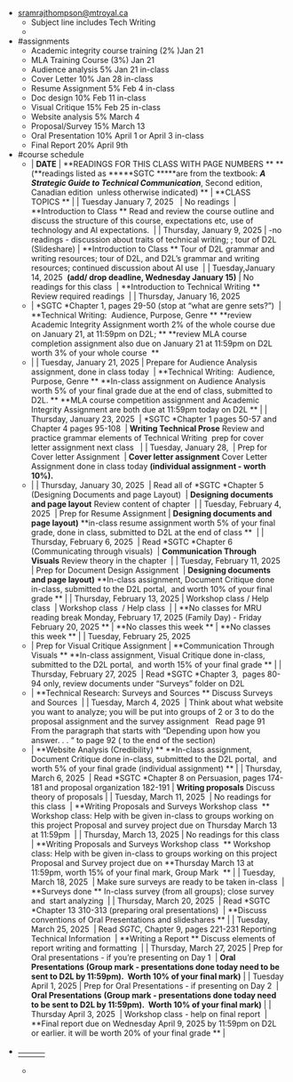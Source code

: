 - [sramrajthompson@mtroyal.ca](mailto:sramrajthompson@mtroyal.ca)
	- Subject line includes Tech Writing
	-
- #assignments
	- Academic integrity course training (2% )Jan 21
	- MLA Training Course (3%) Jan 21
	- Audience analysis 5% Jan 21 in-class
	- Cover Letter 10% Jan 28 in-class
	- Resume Assignment 5% Feb 4 in-class
	- Doc design 10% Feb 11 in-class
	- Visual Critique 15% Feb 25 in-class
	- Website analysis 5% March 4
	- Proposal/Survey 15% March 13
	- Oral Presentation 10% April 1 or April 3 in-class
	- Final Report 20% April 9th
- #course schedule
	- | **DATE** | **READINGS FOR THIS CLASS WITH PAGE NUMBERS **
	  **(**readings listed as *****SGTC *****are from the textbook: *****A Strategic Guide to Technical Communication*****, Second edition, Canadian edition  unless otherwise indicated) ** | **CLASS TOPICS ** |
	  | Tuesday January 7, 2025  
	  | No readings  | **Introduction to Class **
	  Read and review the course outline and discuss the structure of this course, expectations etc, use of technology and AI expectations.  |
	  | Thursday, January 9, 2025
	  | -no readings - discussion about traits of technical writing; ; tour of D2L (Slideshare) | **Introduction to Class **
	  Tour of D2L grammar and writing resources; tour of D2L, and D2L’s grammar and writing resources; continued discussion about AI use  |
	  | Tuesday,January 14, 2025  **(add/ drop deadline, Wednesday January 15)**
	  | No readings for this class  | **Introduction to Technical Writing **
	  Review required readings  |
	  | Thursday, January 16, 2025
	- | *SGTC *Chapter 1, pages 29-50 (stop at “what are genre sets?”)  | **Technical Writing:  Audience, Purpose, Genre **
	  **review Academic Integrity Assignment worth 2% of the whole course due on January 21, at 11:59pm on D2L; **
	  **review MLA course completion assignment also due on January 21 at 11:59pm on D2L worth 3% of your whole course  **
	- |
	  | Tuesday, January 21, 2025
	  | Prepare for Audience Analysis assignment, done in class today  | **Technical Writing:  Audience, Purpose, Genre **
	  **In-class assignment on Audience Analysis worth 5% of your final grade due at the end of class, submitted to  D2L. **
	  **MLA course competition assignment and Academic Integrity Assignment are both due at 11:59pm today on D2L ** |
	  | Thursday, January 23, 2025 
	  | *SGTC *Chapter 1 pages 50-57 and Chapter 4 pages 95-108  | **Writing Technical Prose**
	  Review and practice grammar elements of Technical Writing 
	  prep for cover letter assignment next class  
	  |
	  | Tuesday, January 28,  | Prep for Cover letter Assignment  | **Cover letter assignment**
	  Cover Letter Assignment done in class today **(individual assignment - worth 10%).**
	- |
	  | Thursday, January 30, 2025 
	  | Read all of *SGTC *Chapter 5 (Designing Documents and page Layout)  | **Designing documents and page layout**
	  Review content of chapter  |
	  | Tuesday, February 4, 2025  | Prep for Resume Assignment
	  | **Designing documents and page layout)**
	  **in-class resume assignment worth 5% of your final grade, done in class, submitted to D2L at the end of class **  |
	  | Thursday, February 6, 2025  | Read *SGTC *Chapter 6 (Communicating through visuals)  | **Communication Through Visuals**
	  Review theory in the chapter  |
	  | Tuesday, February 11, 2025  | Prep for Document Design Assignment 
	  | **Designing documents and page layout)**
	  **In-class assignment, Document Critique done in-class, submitted to the D2L portal,  and worth 10% of your final grade ** |
	  | Thursday, February 13, 2025 | Workshop class / Help class  | Workshop class  / Help class  |
	  | **No classes for MRU reading break Monday, February 17, 2025 (Family Day) - Friday February 20, 2025 ** | **No classes this week ** | **No classes this week ** |
	  | Tuesday, February 25, 2025
	- | Prep for Visual Critique Assignment | **Communication Through Visuals **
	  **In-class assignment, Visual Critique done in-class, submitted to the D2L portal,  and worth 15% of your final grade **
	  |
	  | Thursday, February 27, 2025 
	  | Read *SGTC *Chapter 3,  pages 80-94 only, review documents under “Surveys” folder on D2L
	- | **Technical Research: Surveys and Sources **
	  Discuss Surveys and Sources  |
	  | Tuesday, March 4, 2025 
	  | Think about what website you want to analyze; you will be put into groups of 2 or 3 to do the proposal assignment and the survey assignment  
	  Read page 91 From the paragraph that starts with “Depending upon how you answer. . . “ to page 92 ( to the end of the section)
	- | **Website Analysis (Credibility) **
	  **In-class assignment, Document Critique done in-class, submitted to the D2L portal,  and worth 5% of your final grade (individual assignment) **
	  |
	  | Thursday, March 6, 2025 
	  | Read *SGTC *Chapter 8 on Persuasion, pages 174-181 and proposal organization 182-191
	   | **Writing proposals**
	  Discuss theory of proposals |
	  | Tuesday, March 11, 2025  | No readings for this class  | **Writing Proposals and Surveys Workshop class  **
	  Workshop class: Help with be given in-class to groups working on this project Proposal and survey project due on Thursday March 13 at 11:59pm  |
	  | Thursday, March 13, 2025
	  | No readings for this class  | **Writing Proposals and Surveys Workshop class  **
	  Workshop class: Help with be given in-class to groups working on this project Proposal and Survey project due on **Thursday March 13 at 11:59pm, worth 15% of your final mark, Group Mark  ** |
	  | Tuesday, March 18, 2025  | Make sure surveys are ready to be taken in-class  |  **Surveys done **
	  In-class survey (from all groups); close survey and  start analyzing 
	  |
	  | Thursday, March 20, 2025  | Read *SGTC *Chapter 13 310-313 (preparing oral presentations)  | **Discuss conventions of Oral Presentations and slideshares ** |
	  | Tuesday, March 25, 2025 
	  | Read *SGTC*, Chapter 9, pages 221-231 Reporting Technical Information  | **Writing a Report **
	  Discuss elements of report writing and formatting  |
	  | Thursday, March 27, 2025
	  | Prep for Oral presentations - if you’re presenting on Day 1  | **Oral Presentations**
	  **(Group mark - presentations done today need to be sent to D2L by 11:59pm).  Worth 10% of your final mark)** |
	  | Tuesday April 1, 2025
	  | Prep for Oral Presentations - if presenting on Day 2  | **Oral Presentations**
	  **(Group mark - presentations done today need to be sent to D2L by 11:59pm).  Worth 10% of your final mark)** |
	  | Thursday April 3, 2025  | Workshop class - help on final report  | **Final report due on Wednesday April 9, 2025 by 11:59pm on D2L or earlier. it will be worth 20% of your final grade ** |
- ||||
  |--|--|--|
  ||||
	-